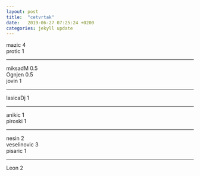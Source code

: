 ```yaml
---
layout: post
title:  "cetvrtak"
date:   2019-06-27 07:25:24 +0200
categories: jekyll update
---
```



mazic 4  
protic 1  

***
  
miksadM  0.5  
Ognjen 0.5  
jovin 1  

***

lasicaDj 1  

***

anikic 1  
piroski 1  

***
 
nesin 2  
veselinovic 3  
pisaric 1  

***

Leon 2  